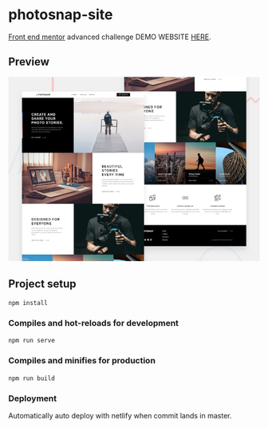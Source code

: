 # photosnap-site

[Front end mentor](https://www.frontendmentor.io/challenges/photosnap-multipage-website-nMDSrNmNW) advanced challenge
DEMO WEBSITE [HERE](https://photosnap.netlify.app/pricing).
## Preview

![website preview](./src/assets/img/preview.jpg)
## Project setup
```
npm install
```

### Compiles and hot-reloads for development
```
npm run serve
```

### Compiles and minifies for production
```
npm run build
```

### Deployment

Automatically auto deploy with netlify when commit lands in master.
